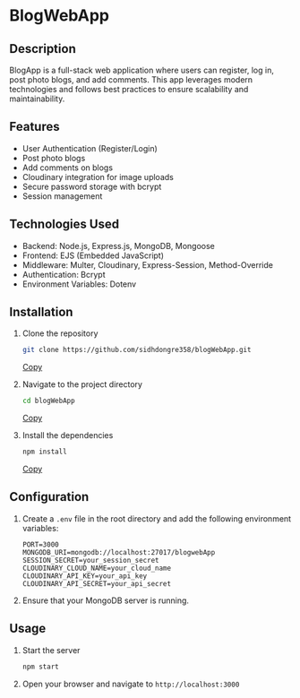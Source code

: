 # BlogWebApp

## Description

BlogApp is a full-stack web application where users can register, log in, post photo blogs, and add comments. This app leverages modern technologies and follows best practices to ensure scalability and maintainability.

## Features

- User Authentication (Register/Login)
- Post photo blogs
- Add comments on blogs
- Cloudinary integration for image uploads
- Secure password storage with bcrypt
- Session management

## Technologies Used

- Backend: Node.js, Express.js, MongoDB, Mongoose
- Frontend: EJS (Embedded JavaScript)
- Middleware: Multer, Cloudinary, Express-Session, Method-Override
- Authentication: Bcrypt
- Environment Variables: Dotenv

## Installation

1. Clone the repository
    ```sh
    git clone https://github.com/sidhdongre358/blogWebApp.git
    ```
    [Copy](javascript:void(0);)

2. Navigate to the project directory
    ```sh
    cd blogWebApp
    ```
    [Copy](javascript:void(0);)

3. Install the dependencies
    ```sh
    npm install
    ```
    [Copy](javascript:void(0);)

## Configuration

1. Create a `.env` file in the root directory and add the following environment variables:
    ```plaintext
    PORT=3000
    MONGODB_URI=mongodb://localhost:27017/blogwebApp
    SESSION_SECRET=your_session_secret
    CLOUDINARY_CLOUD_NAME=your_cloud_name
    CLOUDINARY_API_KEY=your_api_key
    CLOUDINARY_API_SECRET=your_api_secret
    ```
    

2. Ensure that your MongoDB server is running.

## Usage

1. Start the server
    ```sh
    npm start
    ```
   

2. Open your browser and navigate to `http://localhost:3000`




